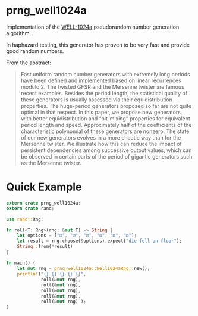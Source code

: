 # prng_well1024a

Implementation of the [WELL-1024a](http://www.iro.umontreal.ca/~panneton/WELLRNG.html) pseudorandom number generation algorithm.

In haphazard testing, this generator has proven to be very fast
and provide good random numbers.

From the abstract:

> Fast uniform random number generators with extremely long periods
> have been defined and implemented based on linear recurrences modulo
> 2. The twisted GFSR and the Mersenne twister are famous recent
> examples. Besides the period length, the statistical quality of
> these generators is usually assessed via their equidistribution
> properties. The huge-period generators proposed so far are not quite
> optimal in that respect. In this paper, we propose new generators,
> with better equidistribution and “bit-mixing” properties for
> equivalent period length and speed. Approximately half of the
> coefficients of the characteristic polynomial of these generators
> are nonzero. The state of our new generators evolves in a more
> chaotic way than for the Mersenne twister. We illustrate how this
> can reduce the impact of persistent dependencies among successive
> output values, which can be observed in certain parts of the period
> of gigantic generators such as the Mersenne twister.

# Quick Example

```rust
extern crate prng_well1024a;
extern crate rand;

use rand::Rng;

fn roll<T: Rng>(rng: &mut T) -> String {
    let options = ["⚀", "⚁", "⚂", "⚃", "⚄", "⚅"];
    let result = rng.choose(&options).expect("die fell on floor");
    String::from(*result)
}

fn main() {
    let mut rng = prng_well1024a::Well1024aRng::new();
    println!("{} {} {} {} {}",
             roll(&mut rng),
             roll(&mut rng),
             roll(&mut rng),
             roll(&mut rng),
             roll(&mut rng) );
}
```

